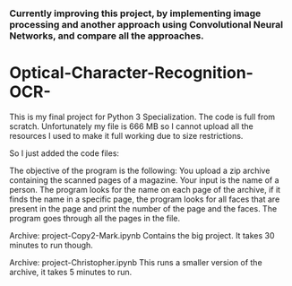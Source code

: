 ### Currently improving this project, by implementing image processing and another approach using Convolutional Neural Networks, and compare all the approaches.

# Optical-Character-Recognition-OCR-

This is my final project for Python 3 Specialization. The code is full from scratch. Unfortunately my file is 666 MB so I cannot upload all the resources I used to make it full working due to size restrictions.

So I just added the code files:

The objective of the program is the following: You upload a zip archive containing the scanned pages of a magazine. Your input is the name of a person. The program looks for the name on each page of the archive, if it finds the name in a specific page, the program looks for all faces that are present in the page and print the number of the page and the faces. The program goes through all the pages in the file.

Archive: project-Copy2-Mark.ipynb Contains the big project. It takes 30 minutes to run though. 

Archive: project-Christopher.ipynb This runs a smaller version of the archive, it takes 5 minutes to run.
